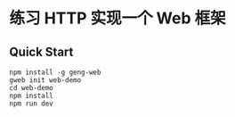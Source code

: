 # 练习 HTTP 实现一个 Web 框架

## Quick Start

```shell
npm install -g geng-web
gweb init web-demo
cd web-demo
npm install
npm run dev
```
